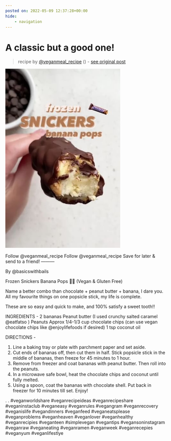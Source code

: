 ```yaml
---
posted on: 2022-05-09 12:37:28+00:00
hide:
    - navigation
---
```


# A classic but a good one! 

> recipe by [@veganmeal_recipe](https://www.instagram.com/veganmeal_recipe/) 
() - [see original post](https://instagram.com/p/CdVmkuWJm4X)

![](../img/veganmeal_recipe_09-05-2022_1205.png)


Follow @veganmeal_recipe
Follow @veganmeal_recipe
Save for later & send to a friend!
———

By @basicswithbails

Frozen Snickers Banana Pops 🍌🍫 (Vegan & Gluten Free)

Name a better combo than chocolate + peanut butter + banana, I dare you. All my favourite things on one popsicle stick, my life is complete.

These are so easy and quick to make, and 100% satisfy a sweet tooth!!

INGREDIENTS -
2 bananas
Peanut butter (I used crunchy salted caramel @eatfatso )
Peanuts
Approx 1/4-1/3 cup chocolate chips (can use vegan chocolate chips like @enjoylifefoods if desired)
1 tsp coconut oil

DIRECTIONS -
1) Line a baking tray or plate with parchment paper and set aside.
2) Cut ends of bananas off, then cut them in half. Stick popsicle stick in the middle of bananas, then freeze for 45 minutes to 1 hour.
3) Remove from freezer and coat bananas with peanut butter. Then roll into the peanuts.
4) In a microwave safe bowl, heat the chocolate chips and coconut until fully melted.
5) Using a spoon, coat the bananas with chocolate shell. Put back in freezer for 10 minutes till set. Enjoy!

.
.
\#veganworldshare \#veganrecipeideas \#veganrecipeshare \#veganinstaclub \#veganeasy \#veganrules \#vegangram \#veganrecovery \#veganislife \#vegandinners \#veganfeed \#veganeatsplease \#veganproblems \#veganheaven \#veganlover \#veganhealthy \#veganrecipies \#veganteen \#simplevegan \#vegantips \#vegansoninstagram \#veganraw \#veganeating \#veganramen \#veganweek \#veganrecepies \#veganyum \#veganlifestlye 